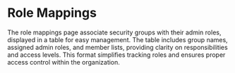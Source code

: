 # Role Mappings

The role mappings page associate security groups with their admin roles, displayed in a table for easy management. The table includes group names, assigned admin roles, and member lists, providing clarity on responsibilities and access levels. This format simplifies tracking roles and ensures proper access control within the organization.
